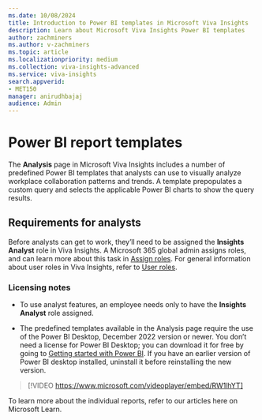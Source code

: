 ```yaml
---
ms.date: 10/08/2024
title: Introduction to Power BI templates in Microsoft Viva Insights
description: Learn about Microsoft Viva Insights Power BI templates
author: zachminers
ms.author: v-zachminers
ms.topic: article
ms.localizationpriority: medium 
ms.collection: viva-insights-advanced 
ms.service: viva-insights
search.appverid: 
- MET150 
manager: anirudhbajaj
audience: Admin
---
```


# Power BI report templates

The **Analysis** page in Microsoft Viva Insights includes a number of predefined Power BI templates that analysts can use to visually analyze workplace collaboration patterns and trends. A template prepopulates a custom query and selects the applicable Power BI charts to show the query results.

## Requirements for analysts

Before analysts can get to work, they’ll need to be assigned the **Insights Analyst** role in Viva Insights. A Microsoft 365 global admin assigns roles, and can learn more about this task in [Assign roles](/Viva/insights/advanced/setup-maint/assign-user-roles). For general information about user roles in Viva Insights, refer to [User roles](/Viva/insights/advanced/setup-maint/user-roles).

### Licensing notes

* To use analyst features, an employee needs only to have the **Insights Analyst** role assigned.

* The predefined templates available in the Analysis page require the use of the Power BI Desktop, December 2022 version or newer. You don’t need a license for Power BI Desktop; you can download it for free by going to [Getting started with Power BI](https://powerbi.microsoft.com/getting-started-with-power-bi/). If you have an earlier version of Power BI desktop installed, uninstall it before reinstalling the new version.

> [!VIDEO https://www.microsoft.com/videoplayer/embed/RW1lhYT]

To learn more about the individual reports, refer to our articles here on Microsoft Learn.